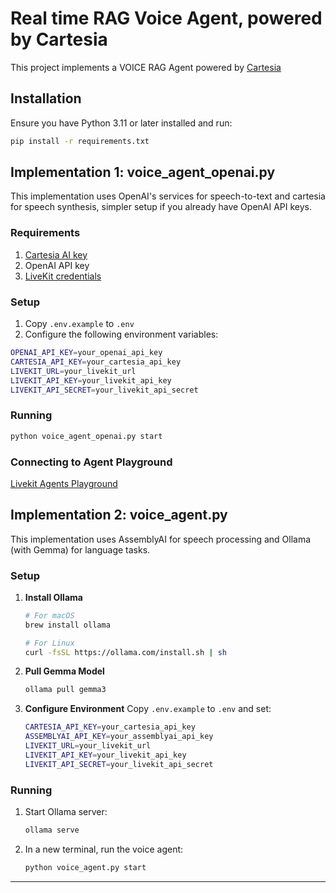 # Real time RAG Voice Agent, powered by Cartesia

This project implements a VOICE RAG Agent powered by [Cartesia](https://go.cartesia.ai/akshay)

## Installation

Ensure you have Python 3.11 or later installed and run:

```bash
pip install -r requirements.txt
```

## Implementation 1: voice_agent_openai.py

This implementation uses OpenAI's services for speech-to-text and cartesia for speech synthesis, simpler setup if you already have OpenAI API keys.

### Requirements
1. [Cartesia AI key](https://go.cartesia.ai/akshay)
2. OpenAI API key
3. [LiveKit credentials](https://livekit.io/)

### Setup
1. Copy `.env.example` to `.env`
2. Configure the following environment variables:
```bash
OPENAI_API_KEY=your_openai_api_key
CARTESIA_API_KEY=your_cartesia_api_key
LIVEKIT_URL=your_livekit_url
LIVEKIT_API_KEY=your_livekit_api_key
LIVEKIT_API_SECRET=your_livekit_api_secret
```

### Running
```bash
python voice_agent_openai.py start
```

### Connecting to Agent Playground

[Livekit Agents Playground](https://agents-playground.livekit.io/)

## Implementation 2: voice_agent.py

This implementation uses AssemblyAI for speech processing and Ollama (with Gemma) for language tasks.

### Setup

1. **Install Ollama**
   ```bash
   # For macOS
   brew install ollama
   
   # For Linux
   curl -fsSL https://ollama.com/install.sh | sh
   ```

2. **Pull Gemma Model**
   ```bash
   ollama pull gemma3
   ```

3. **Configure Environment**
   Copy `.env.example` to `.env` and set:
   ```bash
   CARTESIA_API_KEY=your_cartesia_api_key
   ASSEMBLYAI_API_KEY=your_assemblyai_api_key
   LIVEKIT_URL=your_livekit_url
   LIVEKIT_API_KEY=your_livekit_api_key
   LIVEKIT_API_SECRET=your_livekit_api_secret
   ```

### Running
1. Start Ollama server:
   ```bash
   ollama serve
   ```

2. In a new terminal, run the voice agent:
   ```bash
   python voice_agent.py start
   ```

---
